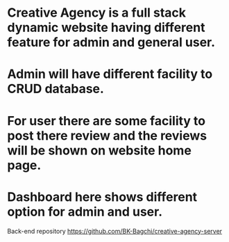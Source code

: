 # Creative Agency is a full stack dynamic website having different feature for admin and general user.
# Admin will have different facility to CRUD database.
# For user there are some facility to post there review and the reviews will be shown on website home page.
# Dashboard here shows different option for admin and user.
Back-end repository https://github.com/BK-Bagchi/creative-agency-server
